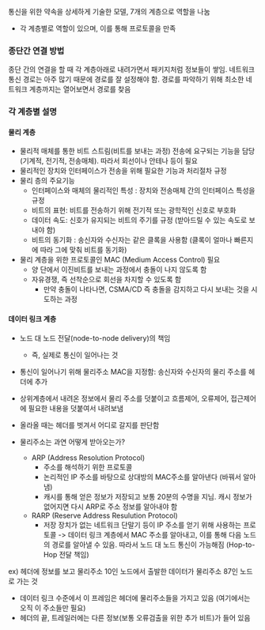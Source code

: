 통신을 위한 약속을 상세하게 기술한 모델, 7개의 계층으로 역할을 나눔
- 각 계층별로 역할이 있으며, 이를 통해 프로토콜을 만족

### 종단간 연결 방법
종단 간의 연결을 할 때 각 계층아래로 내려가면서 패키지처럼 정보들이 쌓임. 네트워크 통신 경로는 아주 많기 때문에 경로를 잘 설정해야 함. 경로를 파악하기 위해 최소한 네트워크 계층까지는 열어보면서 경로를 찾음

### 각 계층별 설명

#### 물리 계층
- 물리적 매체를 통한 비트 스트림(비트를 보내는 과정) 전송에 요구되는 기능을 담당 (기계적, 전기적, 전송매체). 따라서 회선이나 안테나 등이 필요
- 물리적인 장치와 인터페이스가 전송을 위해 필요한 기능과 처리절차 규정
- 물리 층의 주요기능
	- 인터페이스와 매체의 물리적인 특성 : 장치와 전송매체 간의 인터페이스 특성을 규정
	- 비트의 표현: 비트를 전송하기 위해 전기적 또는 광학적인 신호로 부호화
	- 데이터 속도: 신호가 유지되는 비트의 주기를 규정 (받아드릴 수 있는 속도로 보내야 함)
	- 비트의 동기화 : 송신자와 수신자는 같은 클록을 사용함 (클록이 얼마나 빠른지에 따라 그에 맞춰 비트를 동기화)
- 물리 계층을 위한 프로토콜인 MAC (Medium Access Control) 필요
	- 양 단에서 이진비트를 보내는 과정에서 충돌이 나지 않도록 함
	- 자유경쟁, 즉 선착순으로 회선을 차지할 수 있도록 함
		- 만약 충돌이 나타나면, CSMA/CD 즉 충돌을 감지하고 다시 보내는 것을 시도하는 과정

#### 데이터 링크 계층
- 노드 대 노드 전달(node-to-node delivery)의 책임
	- 즉, 실제로 통신이 일어나는 것
- 통신이 일어나기 위해 물리주소 MAC을 지정함: 송신자와 수신자의 물리 주소를 헤더에 추가
- 상위계층에서 내려온 정보에서 물리 주소를 덧붙이고 흐름제어, 오류제어, 접근제어에 필요한 내용을 덧붙여서 내려보냄
- 올라올 때는 헤더를 벗겨서 어디로 갈지를 판단함

- 물리주소는 과연 어떻게 받아오는가?
	- ARP (Address Resolution Protocol)
		- 주소를 해석하기 위한 프로토콜
		- 논리적인 IP 주소를 바탕으로 상대방의 MAC주소를 알아낸다 (바꿔서 알아냄)
		- 캐시를 통해 얻은 정보가 저장되고 보통 20분의 수명을 지님. 캐시 정보가 없어지면 다시 ARP로 주소 정보를 알아내야 함
	- RARP (Reserve Address Resulution Protocol)
		- 저장 장치가 없는 네트워크 단말기 등이 IP 주소를 얻기 위해 사용하는 프로토콜
-> 데이터 링크 계층에서 MAC 주소를 알아내고, 이를 통해 다음 노드의 경로를 알아낼 수 있음. 따라서 노드 대 노드 통신이 가능해짐 (Hop-to-Hop 전달 책임)

ex)
헤더에 정보를 보고 물리주소 10인 노드에서 출발한 데이터가 물리주소 87인 노드로 가는 것
- 데이터 링크 수준에서 이 프레임은 헤더에 물리주소들을 가지고 있음 (여기에서는 오직 이 주소들만 필요)
- 헤더의 끝, 트레일러에는 다른 정보(보통 오류검출을 위한 추가 비트)가 들어 있음
